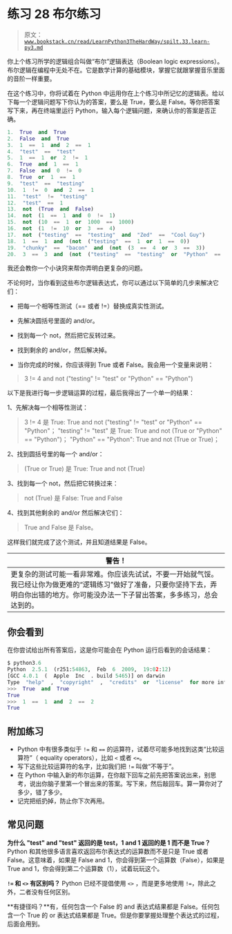 # 练习 28 布尔练习

> 原文：[`www.bookstack.cn/read/LearnPython3TheHardWay/spilt.33.learn-py3.md`](https://www.bookstack.cn/read/LearnPython3TheHardWay/spilt.33.learn-py3.md)

你上个练习所学的逻辑组合叫做“布尔”逻辑表达（Boolean logic expressions）。布尔逻辑在编程中无处不在。它是数学计算的基础模块，掌握它就跟掌握音乐里面的音阶一样重要。

在这个练习中，你将试着在 Python 中运用你在上个练习中所记忆的逻辑表。给以下每一个逻辑问题写下你认为的答案，要么是 True，要么是 False。等你把答案写下来，再在终端里运行 Python，输入每个逻辑问题，来确认你的答案是否正确。

```py
1.  True  and  True
2.  False  and  True
3.  1  ==  1  and  2  ==  1
4.  "test"  ==  "test"
5.  1  ==  1  or  2  !=  1
6.  True  and  1  ==  1
7.  False  and  0  !=  0
8.  True  or  1  ==  1
9.  "test"  ==  "testing"
10.  1  !=  0  and  2  ==  1
11.  "test"  !=  "testing"
12.  "test"  ==  1
13.  not  (True  and  False)
14.  not  (1  ==  1  and  0  !=  1)
15.  not  (10  ==  1  or  1000  ==  1000)
16.  not  (1  !=  10  or  3  ==  4)
17.  not  ("testing"  ==  "testing"  and  "Zed"  ==  "Cool Guy")
18.  1  ==  1  and  (not  ("testing"  ==  1  or  1  ==  0))
19.  "chunky"  ==  "bacon"  and  (not  (3  ==  4  or  3  ==  3))
20.  3  ==  3  and  (not  ("testing"  ==  "testing"  or  "Python"  ==  "Fun"))
```

我还会教你一个小诀窍来帮你弄明白更复杂的问题。

不论何时，当你看到这些布尔逻辑表达式，你可以通过以下简单的几步来解决它们：

*   把每一个相等性测试（== 或者 !=）替换成真实性测试。

*   先解决圆括号里面的 and/or。

*   找到每一个 not，然后把它反转过来。

*   找到剩余的 and/or，然后解决掉。

*   当你完成的时候，你应该得到 True 或者 False。我会用一个变量来说明：

> 3 != 4 and not ("testing" != "test" or "Python" == "Python")

以下是我进行每一步逻辑运算的过程，最后我得出了一个单一的结果：

1、先解决每一个相等性测试：

> 3 != 4 是 True: True and not ("testing" != "test" or "Python" == "Python"； "testing" != "test" 是 True: True and not (True or "Python" == "Python")； "Python" == "Python": True and not (True or True)；

2、找到圆括号里的每一个 and/or：

> (True or True) 是 True: True and not (True)

3、找到每一个 not，然后把它转换过来：

> not (True) 是 False: True and False

4、找到其他剩余的 and/or 然后解决它们：

> True and False 是 False。

这样我们就完成了这个测试，并且知道结果是 False。

| 警告！ |
| --- |
| 更复杂的测试可能一看非常难。你应该先试试，不要一开始就气馁。我已经让你为做更难的“逻辑练习”做好了准备，只要你坚持下去，弄明白你出错的地方。你可能没办法一下子冒出答案，多多练习，总会达到的。 |

## 你会看到

在你尝试给出所有答案后，这是你可能会在 Python 运行后看到的会话结果：

```py
$ python3.6
Python  2.5.1  (r251:54863,  Feb  6  2009,  19:02:12)
[GCC 4.0.1  (  Apple  Inc  . build 5465)] on darwin
Type  "help"  ,  "copyright"  ,  "credits"  or  "license"  for more information
>>>  True  and  True
True
>>>  1  ==  1  and  2  ==  2
True
```

## 附加练习

*   Python 中有很多类似于 `!=` 和 `==` 的运算符，试着尽可能多地找到这类“比较运算符”（ equality operators），比如 `<` 或者 `<=`。
*   写下这些比较运算符的名字，比如我们把 `!=` 叫做“不等于”。
*   在 Python 中输入新的布尔运算，在你敲下回车之前先把答案说出来，别思考，说出你脑子里第一个冒出来的答案。写下来，然后敲回车。算一算你对了多少，错了多少。
*   记完把纸扔掉，防止你下次再用。

## 常见问题

**为什么 "test" and "test" 返回的是 test，1 and 1 返回的是 1 而不是 True？** Python 和其他很多语言喜欢返回布尔表达式的运算数而不是只是 True 或者 False。这意味着，如果是 False and 1，你会得到第一个运算数（False），如果是 True and 1，你会得到第二个运算数（1），试着玩玩这个。

**`!=` 和 `<>` 有区别吗？** Python 已经不提倡使用 `<>` ，而是更多地使用 `!=`，除此之外，二者没有任何区别。

**有捷径吗？**有，任何包含一个 False 的 and 表达式结果都是 False。任何包含一个 True 的 or 表达式结果都是 True。但是你要掌握处理整个表达式的过程，后面会用到。